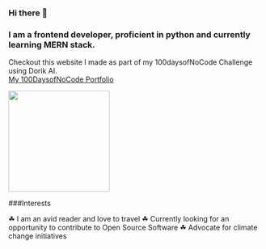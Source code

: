 ### Hi there 👋
### I am a frontend developer, proficient in python and currently learning MERN stack. 

Checkout this website I made as part of my 100daysofNoCode Challenge using Dorik AI.
<br>
[My 100DaysofNoCode Portfolio](https://daniya-s.dorik.io/)

<a href="https://github.com/daniya-sohail26/convoychat">
  <img height=200 align="center" src="https://github-readme-stats.vercel.app/api/top-langs?username=daniya-sohail26&layout=compact&langs_count=8&card_width=320" />
</a>

###Interests

☘ I am an avid reader and love to travel
☘ Currently looking for an opportunity to contribute to Open Source Software
☘ Advocate for climate change initiatives


